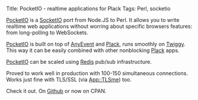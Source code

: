 Title: PocketIO - realtime applications for Plack
Tags: Perl, socketio

[PocketIO](https://metacpan.org/pod/PocketIO) is a [SocketIO](http://socket.io) port from Node.JS to Perl. It
allows you to write realtime web applications without worring about specific
browsers features: from long-polling to WebSockets.

[PocketIO](https://metacpan.org/pod/PocketIO) is built on top of [AnyEvent](https://metacpan.org/pod/AnyEvent) and [Plack](https://metacpan.org/pod/Plack), runs smoothly on
[Twiggy](https://metacpan.org/pod/Twiggy). This way it can be easily combined with other nonblocking [Plack](https://metacpan.org/pod/Plack)
apps.

[PocketIO](https://metacpan.org/pod/PocketIO) can be scaled using [Redis](http://redis.io) pub/sub infrastructure.

Proved to work well in production with 100-150 simultaneous connections. Works
just fine with TLS/SSL (via [App::TLSme](https://metacpan.org/pod/App::TLSme)) too.

Check it out. On [Github](http://github.com/vti/pocketio) or now on CPAN.
